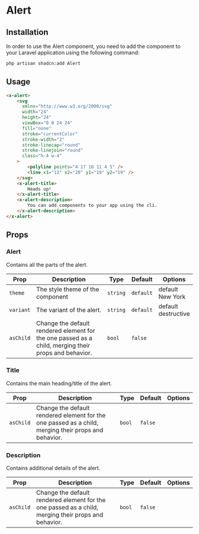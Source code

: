 # Alert

## Installation

In order to use the Alert component, you need to add the component to your Laravel application using the following
command:

```bash
php artisan shadcn:add Alert
```

## Usage

```html
<x-alert>
	<svg
	  xmlns="http://www.w3.org/2000/svg"
	  width="24"
	  height="24"
	  viewBox="0 0 24 24"
	  fill="none"
	  stroke="currentColor"
	  stroke-width="2"
	  stroke-linecap="round"
	  stroke-linejoin="round"
	  class="h-4 w-4"
	>
		<polyline points="4 17 10 11 4 5" />
		<line x1="12" x2="20" y1="19" y2="19" />
	</svg>
	<x-alert-title>
		Heads up!
	</x-alert-title>
	<x-alert-description>
		You can add components to your app using the cli.
	</x-alert-description>
</x-alert>
```

## Props

### Alert

Contains all the parts of the alert.

| Prop      | Description                                                                                          | Type     | Default   | Options                   |
|-----------|------------------------------------------------------------------------------------------------------|----------|-----------|---------------------------|
| `theme`   | The style theme of the component                                                                     | `string` | `default` | default <br/> New York    |
| `variant` | The variant of the alert.                                                                            | `string` | `default` | default <br/> destructive |
| `asChild` | Change the default rendered element for the one passed as a child, merging their props and behavior. | `bool`   | `false`   |                           |

### Title

Contains the main heading/title of the alert.

| Prop      | Description                                                                                          | Type   | Default | Options |
|-----------|------------------------------------------------------------------------------------------------------|--------|---------|---------|
| `asChild` | Change the default rendered element for the one passed as a child, merging their props and behavior. | `bool` | `false` |         |

### Description

Contains additional details of the alert.

| Prop      | Description                                                                                          | Type   | Default | Options |
|-----------|------------------------------------------------------------------------------------------------------|--------|---------|---------|
| `asChild` | Change the default rendered element for the one passed as a child, merging their props and behavior. | `bool` | `false` |         |